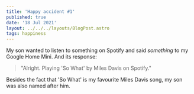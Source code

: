 ```yaml
---
title: 'Happy accident #1'
published: true
date: '18 Jul 2021'
layout: ../../../layouts/BlogPost.astro
tags: happiness
---
```


My son wanted to listen to something on Spotify and said *something* to my Google Home Mini. And its response:

> "Alright. Playing 'So What' by Miles Davis on Spotify."

Besides the fact that 'So What' is my favourite Miles Davis song, my son was also named after him.